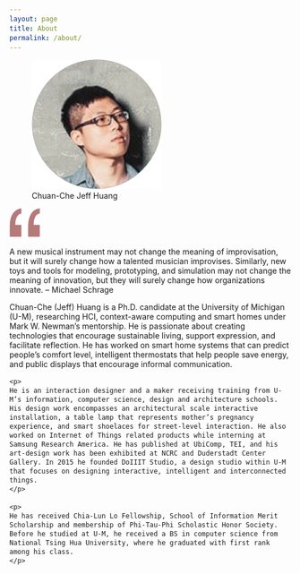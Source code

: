 ```yaml
---
layout: page
title: About
permalink: /about/
---
```

<div class="wrapper about">
<div class="row">
  <figure class="profile">
    <img src="/assets/imgs/about/profile.png">
    <figcaption class="name">
      <span>Chuan-Che Jeff Huang</span>
    </figcaption>
  </figure>
</div>

<div class="row">
  <div class="col-lg-1 col-lg-offset-2">
    <img src="/assets/imgs/about/camma.png">
  </div>
  <div class="col-lg-7">
    <p class="motto">
    A new musical instrument may not change the meaning of improvisation, but it will surely change how a talented musician improvises. Similarly, new toys and tools for modeling, prototyping, and simulation may not change the meaning of innovation, but they will surely change how organizations innovate. – Michael Schrage
    </p>
  </div>
</div>

<div class="row">
  <div class="col-lg-offset-2 col-lg-8">
    <p>
    Chuan-Che (Jeff) Huang is a Ph.D. candidate at the University of Michigan (U-M), researching HCI, context-aware computing and smart homes under Mark W. Newman’s mentorship. He is passionate about creating technologies that encourage sustainable living, support expression, and facilitate reflection. He has worked on smart home systems that can predict people’s comfort level, intelligent thermostats that help people save energy, and public displays that encourage informal communication. 
    </p>

    <p>
    He is an interaction designer and a maker receiving training from U-M’s information, computer science, design and architecture schools. His design work encompasses an architectural scale interactive installation, a table lamp that represents mother’s pregnancy experience, and smart shoelaces for street-level interaction. He also worked on Internet of Things related products while interning at Samsung Research America. He has published at UbiComp, TEI, and his art-design work has been exhibited at NCRC and Duderstadt Center Gallery. In 2015 he founded DoIIIT Studio, a design studio within U-M that focuses on designing interactive, intelligent and interconnected things. 
    </p>

    <p>
    He has received Chia-Lun Lo Fellowship, School of Information Merit Scholarship and membership of Phi-Tau-Phi Scholastic Honor Society. Before he studied at U-M, he received a BS in computer science from National Tsing Hua University, where he graduated with first rank among his class.
    </p>
  </div>
</div>  

</div>